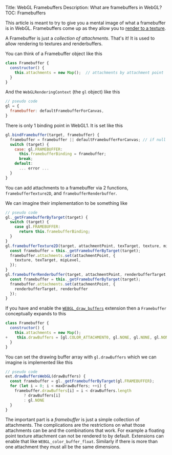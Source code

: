 Title: WebGL Framebuffers
Description: What are framebuffers in WebGL?
TOC: Framebuffers


This article is meant to try to give you a mental image
of what a framebuffer is in WebGL. Framebuffers come up
as they allow you to [render to a texture](webgl-render-to-texture.html).

A Framebuffer is just a *collection of attachments*. That's it! It is
used to allow rendering to textures and renderbuffers.

You can think of a Framebuffer object like this

```js
class Framebuffer {
  constructor() {
    this.attachments = new Map();  // attachments by attachment point
  }
}
```

And the `WebGLRenderingContext` (the `gl` object) like this

```js
// pseudo code
gl = {
  framebuffer: defaultFramebufferForCanvas,
}
```

There is only 1 binding point in WebGL1. It is set like this

```js
gl.bindFramebuffer(target, framebuffer) {
  framebuffer = framebuffer || defaultFramebufferForCanvas; // if null use canvas
  switch (target) {
    case: gl.FRAMEBUFFER:
      this.framebufferBinding = framebuffer;
      break;
    default:
      ... error ...
  }
}
```

You can add attachments to a framebuffer via 2 functions, `framebufferTexture2D`,
and `framebufferRenderbuffer`.

We can imagine their implementation to be something like

```js
// pseudo code
gl._getFramebufferByTarget(target) {
  switch (target) {
    case gl.FRAMEBUFFER:
      return this.framebufferBinding;
  }
}
gl.framebufferTexture2D(target, attachmentPoint, texTarget, texture, mipLevel) {
  const framebuffer = this._getFramebufferByTarget(target);
  framebuffer.attachments.set(attachmentPoint, {
    texture, texTarget, mipLevel,
  });
}
gl.framebufferRenderbuffer(target, attachmentPoint, renderbufferTarget, renderbuffer) {
  const framebuffer = this._getFramebufferByTarget(target);
  framebuffer.attachments.set(attachmentPoint, {
    renderbufferTarget, renderbuffer
  });
}
```

If you have and enable the [`WEBGL_draw_buffers`](https://www.khronos.org/registry/webgl/extensions/WEBGL_draw_buffers/)
extension then a `Framebuffer` conceptually expands to this

```js
class Framebuffer {
  constructor() {
    this.attachments = new Map();
+    this.drawBuffers = [gl.COLOR_ATTACHMENT0, gl.NONE, gl.NONE, gl.NONE, ...];
  }
}
```

You can set the drawing buffer array with `gl.drawBuffers` which we can
imagine is implemented like this

```js
// pseudo code
ext.drawBuffersWebGL(drawBuffers) {
  const framebuffer = gl._getFramebufferByTarget(gl.FRAMEBUFFER);
  for (let i = 0; i < maxDrawBuffers; ++i) {
    framebuffer.drawBuffers[i] = i < drawBuffers.length
        ? drawBuffers[i]
        : gl.NONE
  }
}
```

The important part is a *framebuffer* is just a simple collection of attachments.
The complications are the restrictions on what those attachments
can be and the combinations that work. For example a floating point texture 
attachment can not be rendered to by default. Extensions can enable that like
`WEBGL_color_buffer_float`. Similarly if there is
more than one attachment they must all be the same dimensions.